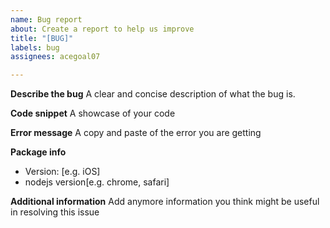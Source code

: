 ```yaml
---
name: Bug report
about: Create a report to help us improve
title: "[BUG]"
labels: bug
assignees: acegoal07

---
```


**Describe the bug**
A clear and concise description of what the bug is.

**Code snippet**
A showcase of your code

**Error message**
A copy and paste of the error you are getting

**Package info**
 - Version: [e.g. iOS]
 - nodejs version[e.g. chrome, safari]

**Additional information**
Add anymore information you think might be useful in resolving this issue
